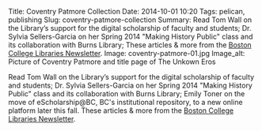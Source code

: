 Title: Coventry Patmore Collection
Date: 2014-10-01 10:20
Tags: pelican, publishing
Slug: coventry-patmore-collection
Summary: Read Tom Wall on the Library’s support for the digital scholarship of faculty and students; Dr. Sylvia Sellers-Garcia on her Spring 2014 "Making History Public" class and its collaboration with Burns Library; These articles & more from the [Boston College Libraries Newsletter](www.bc.edu/sites/libraries/newsletter/2014fall/index.html).
Image: coventry-patmore-01.jpg
Image_alt: Picture of Coventry Patmore and title page of The Unkown Eros

Read Tom Wall on the Library’s support for the digital scholarship of faculty and students; Dr. Sylvia Sellers-Garcia on her Spring 2014 "Making History Public" class and its collaboration with Burns Library; Emily Toner on the move of eScholarship@BC, BC's institutional repository, to a new online platform later this fall. These articles & more from the 
[Boston College Libraries Newsletter](www.bc.edu/sites/libraries/newsletter/2014fall/index.html).